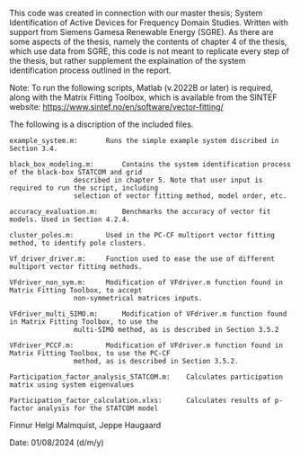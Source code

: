 This code was created in connection with our master thesis; System Identification of Active Devices for Frequency Domain Studies.
Written with support from Siemens Gamesa Renewable Energy (SGRE).
As there are some aspects of the thesis, namely the contents of chapter 4 of the thesis, which use data from SGRE,
this code is not meant to replicate every step of the thesis, but rather supplement the explaination of the system identification
process outlined in the report.

Note: 	To run the following scripts, Matlab (v.2022B or later) is required, along with the Matrix Fitting Toolbox,
	which is available from the SINTEF website: https://www.sintef.no/en/software/vector-fitting/

The following is a discription of the included files.

	example_system.m: 		Runs the simple example system discribed in Section 3.4.

	black_box_modeling.m: 		Contains the system identification process of the black-box STATCOM and grid 
					described in chapter 5. Note that user input is required to run the script, including 
					selection of vector fitting method, model order, etc.

	accuracy_evaluation.m:		Benchmarks the accuracy of vector fit models. Used in Section 4.2.4.

	cluster_poles.m:		Used in the PC-CF multiport vector fitting method, to identify pole clusters.
	
	Vf_driver_driver.m:		Function used to ease the use of different multiport vector fitting methods.

	VFdriver_non_sym.m:		Modification of VFdriver.m function found in Matrix Fitting Toolbox, to accept
					non-symmetrical matrices inputs.

	VFdriver_multi_SIMO.m: 		Modification of VFdriver.m function found in Matrix Fitting Toolbox, to use the
					multi-SIMO method, as is described in Section 3.5.2

	VFdriver_PCCF.m:		Modification of VFdriver.m function found in Matrix Fitting Toolbox, to use the PC-CF
					method, as is described in Section 3.5.2.

	Participation_factor_analysis_STATCOM.m:	Calculates participation matrix using system eigenvalues

	Participation_factor_calculation.xlxs:		Calculates results of p-factor analysis for the STATCOM model


Finnur Helgi Malmquist, Jeppe Haugaard

Date: 01/08/2024 (d/m/y)

